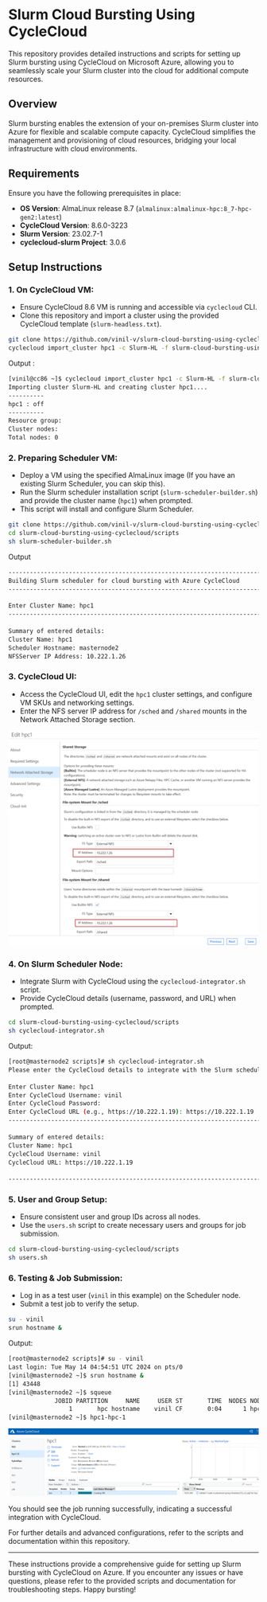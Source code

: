 # Slurm Cloud Bursting Using CycleCloud

This repository provides detailed instructions and scripts for setting up Slurm bursting using CycleCloud on Microsoft Azure, allowing you to seamlessly scale your Slurm cluster into the cloud for additional compute resources.

## Overview

Slurm bursting enables the extension of your on-premises Slurm cluster into Azure for flexible and scalable compute capacity. CycleCloud simplifies the management and provisioning of cloud resources, bridging your local infrastructure with cloud environments.

## Requirements

Ensure you have the following prerequisites in place:

- **OS Version**: AlmaLinux release 8.7 (`almalinux:almalinux-hpc:8_7-hpc-gen2:latest`)
- **CycleCloud Version**: 8.6.0-3223
- **Slurm Version**: 23.02.7-1
- **cyclecloud-slurm Project**: 3.0.6

## Setup Instructions

### 1. On CycleCloud VM:

- Ensure CycleCloud 8.6 VM is running and accessible via `cyclecloud` CLI.
- Clone this repository and import a cluster using the provided CycleCloud template (`slurm-headless.txt`).

```bash
git clone https://github.com/vinil-v/slurm-cloud-bursting-using-cyclecloud.git
cyclecloud import_cluster hpc1 -c Slurm-HL -f slurm-cloud-bursting-using-cyclecloud/templates/slurm-headless.txt
```

Output :

```bash
[vinil@cc86 ~]$ cyclecloud import_cluster hpc1 -c Slurm-HL -f slurm-cloud-bursting-using-cyclecloud/cyclecloud-template/slurm-headless.txt
Importing cluster Slurm-HL and creating cluster hpc1....
----------
hpc1 : off
----------
Resource group:
Cluster nodes:
Total nodes: 0
```

### 2. Preparing Scheduler VM:

- Deploy a VM using the specified AlmaLinux image (If you have an existing Slurm Scheduler, you can skip this).
- Run the Slurm scheduler installation script (`slurm-scheduler-builder.sh`) and provide the cluster name (`hpc1`) when prompted.
- This script will install and configure Slurm Scheduler.

```bash
git clone https://github.com/vinil-v/slurm-cloud-bursting-using-cyclecloud.git
cd slurm-cloud-bursting-using-cyclecloud/scripts
sh slurm-scheduler-builder.sh
```
Output 

```bash
------------------------------------------------------------------------------------------------------------------------------
Building Slurm scheduler for cloud bursting with Azure CycleCloud
------------------------------------------------------------------------------------------------------------------------------

Enter Cluster Name: hpc1
------------------------------------------------------------------------------------------------------------------------------

Summary of entered details:
Cluster Name: hpc1
Scheduler Hostname: masternode2
NFSServer IP Address: 10.222.1.26
```

### 3. CycleCloud UI:

- Access the CycleCloud UI, edit the `hpc1` cluster settings, and configure VM SKUs and networking settings.
- Enter the NFS server IP address for `/sched` and `/shared` mounts in the Network Attached Storage section.

![NFS settings](images/NFSSettings.png)

### 4. On Slurm Scheduler Node:

- Integrate Slurm with CycleCloud using the `cyclecloud-integrator.sh` script.
- Provide CycleCloud details (username, password, and URL) when prompted.

```bash
cd slurm-cloud-bursting-using-cyclecloud/scripts
sh cyclecloud-integrator.sh
```
Output:

```bash
[root@masternode2 scripts]# sh cyclecloud-integrator.sh
Please enter the CycleCloud details to integrate with the Slurm scheduler

Enter Cluster Name: hpc1
Enter CycleCloud Username: vinil
Enter CycleCloud Password:
Enter CycleCloud URL (e.g., https://10.222.1.19): https://10.222.1.19
------------------------------------------------------------------------------------------------------------------------------

Summary of entered details:
Cluster Name: hpc1
CycleCloud Username: vinil
CycleCloud URL: https://10.222.1.19

------------------------------------------------------------------------------------------------------------------------------
```

### 5. User and Group Setup:

- Ensure consistent user and group IDs across all nodes.
- Use the `users.sh` script to create necessary users and groups for job submission.

```bash
cd slurm-cloud-bursting-using-cyclecloud/scripts
sh users.sh
```

### 6. Testing & Job Submission:

- Log in as a test user (`vinil` in this example) on the Scheduler node.
- Submit a test job to verify the setup.

```bash
su - vinil
srun hostname &
```
Output:
```bash
[root@masternode2 scripts]# su - vinil
Last login: Tue May 14 04:54:51 UTC 2024 on pts/0
[vinil@masternode2 ~]$ srun hostname &
[1] 43448
[vinil@masternode2 ~]$ squeue
             JOBID PARTITION     NAME     USER ST       TIME  NODES NODELIST(REASON)
                 1       hpc hostname    vinil CF       0:04      1 hpc1-hpc-1
[vinil@masternode2 ~]$ hpc1-hpc-1
```
![Node Creation](images/nodecreation.png)

You should see the job running successfully, indicating a successful integration with CycleCloud.

For further details and advanced configurations, refer to the scripts and documentation within this repository.

---

These instructions provide a comprehensive guide for setting up Slurm bursting with CycleCloud on Azure. If you encounter any issues or have questions, please refer to the provided scripts and documentation for troubleshooting steps. Happy bursting!